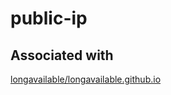 # public-ip

## Associated with

[longavailable/longavailable.github.io](https://github.com/longavailable/longavailable.github.io)
